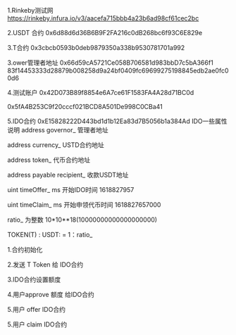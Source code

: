 1.Rinkeby测试网
https://rinkeby.infura.io/v3/aacefa715bbb4a23b6ad98cf61cec2bc

2.USDT 合约
0x6d88d6d36B6B9F2FA216c0dB268bc6f93C6E829e

3.T合约
0x3cbcb0593b0deb9879350a338b9530781701a992


3.ower管理者地址
0x66d59cA5721Ce058B706581d983bbD7c5bA366f1
83f14453333d28879b008258d9a24bf0409fc69699275198845edb2ae0fc00d6


4.测试账户
0x42D073B89f8854e6A7ce61F1583FA4A28d71BC0d

0x5fA4B253C9f20cccf021BCD8A501De998C0CBa41

5.IDO合约
0xE15828222D443bd1d1b12Ea83d7B5056b1a384Ad
IDO一些属性说明
address governor_ 管理者地址

address currency_ USTD合约地址

address token_  代币合约地址

address payable recipient_  收款USDT地址
 
uint timeOffer_    ms  开始IDO时间 1618827957
 
uint timeClaim_    ms  开始申领代币时间  1618827657000

ratio_ 为整数  10*10**18(10000000000000000000)

TOKEN(T) :  USDT: = 1：ratio_


1.合约初始化

2.发送 T Token  给 IDO合约

3.IDO合约设置额度

4.用户approve 额度 给IDO合约

5.用户 offer  IDO合约

5.用户 claim  IDO合约
